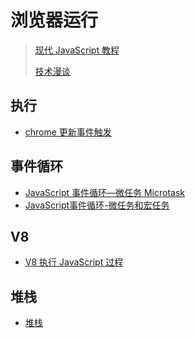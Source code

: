 # 浏览器运行

> [现代 JavaScript 教程](https://zh.javascript.info/microtask-queue)
>
> [技术漫谈](https://mp.weixin.qq.com/mp/appmsgalbum?__biz=Mzg5MTU5ODYxOA==&action=getalbum&album_id=1807966784101122055&scene=173&from_msgid=2247485909&from_itemidx=1&count=3&nolastread=1#wechat_redirect)

## 执行

- [chrome 更新事件触发](./执行机制/chrome更新事件触发.md)

## 事件循环

- [JavaScript 事件循环—微任务 Microtask](./事件循环/JavaScript事件循环—微任务Microtask.md)
- [JavaScript事件循环-微任务和宏任务](./事件循环/JavaScript事件循环-微任务和宏任务.md)

## V8

- [V8 执行 JavaScript 过程](./V8/V8执行JavaScript过程.md)

## 堆栈

- [堆栈](./堆栈/堆栈.md)
